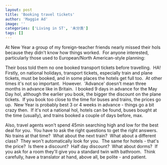 ```yaml
---
layout: post
title: 'Booking travel tickets'
author: 'Maggie Ad'
image: ''
categories: ['Living in ST', '未分类']
tags: []
---
```


At New Year a group of my foreign-teacher friends nearly missed their hols because they didn't know how things worked.  For anyone interested, particularly those used to European/North American-style planning:

Their boss told them no one booked transport tickets before travelling.  HA!  Firstly, on national holidays, transport tickets, especially train and plane tickets, must be booked, and in some places the hotels get full too.  At other times it's not so important.  However.  'Advance' doesn't mean three months in advance like in Britain.  I booked 9 days in advance for the May Day hol, although the earlier you book, the bigger the discount on the plane tickets.  If you book too close to the time for buses and trains, the prices go up.  New Year is probably best 3 or 4 weeks in advance - things go a bit crazy then.  If it's not a national hol, hotels can be found, buses bought at the time (usually), and trains booked a couple of days before, max.

Also, travel agents won't spend 45min searching high and low for the best deal for you.  You have to ask the right questions to get the right answers.  No trains at that time?  What about the next train?  What about a different class?  They won't automatically look for you.  The same for hotels - that's the price?  Is there a discount?  Half day discount?  What about dorms?  If you ask for a room they'll give you a standard twin with bathroom.  Think carefully, have a translator at hand, above all, be polite - and patient.